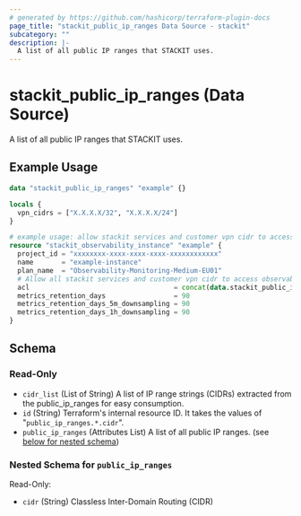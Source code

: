 ```yaml
---
# generated by https://github.com/hashicorp/terraform-plugin-docs
page_title: "stackit_public_ip_ranges Data Source - stackit"
subcategory: ""
description: |-
  A list of all public IP ranges that STACKIT uses.
---
```


# stackit_public_ip_ranges (Data Source)

A list of all public IP ranges that STACKIT uses.

## Example Usage

```terraform
data "stackit_public_ip_ranges" "example" {}

locals {
  vpn_cidrs = ["X.X.X.X/32", "X.X.X.X/24"]
}

# example usage: allow stackit services and customer vpn cidr to access observability apis
resource "stackit_observability_instance" "example" {
  project_id = "xxxxxxxx-xxxx-xxxx-xxxx-xxxxxxxxxxxx"
  name       = "example-instance"
  plan_name  = "Observability-Monitoring-Medium-EU01"
  # Allow all stackit services and customer vpn cidr to access observability apis
  acl                                    = concat(data.stackit_public_ip_ranges.example.cidr_list, local.vpn_cidrs)
  metrics_retention_days                 = 90
  metrics_retention_days_5m_downsampling = 90
  metrics_retention_days_1h_downsampling = 90
}
```

<!-- schema generated by tfplugindocs -->
## Schema

### Read-Only

- `cidr_list` (List of String) A list of IP range strings (CIDRs) extracted from the public_ip_ranges for easy consumption.
- `id` (String) Terraform's internal resource ID. It takes the values of "`public_ip_ranges.*.cidr`".
- `public_ip_ranges` (Attributes List) A list of all public IP ranges. (see [below for nested schema](#nestedatt--public_ip_ranges))

<a id="nestedatt--public_ip_ranges"></a>
### Nested Schema for `public_ip_ranges`

Read-Only:

- `cidr` (String) Classless Inter-Domain Routing (CIDR)
